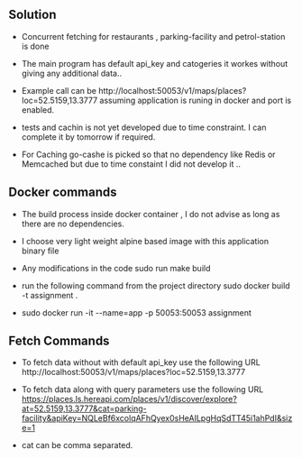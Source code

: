 ## Solution

- Concurrent fetching for restaurants , parking-facility and petrol-station is done

- The main program has default api_key and catogeries it workes without giving any additional data..

- Example call can be  http://localhost:50053/v1/maps/places?loc=52.5159,13.3777    assuming application is runing in docker and port is enabled.

- tests and cachin is not yet developed due to time constraint. I can complete it by tomorrow if required.

- For Caching go-cashe is picked so that no dependency like Redis or Memcached but due to time constaint I did not develop it .. 

## Docker commands

- The build process inside docker container , I do not advise as long as there are no dependencies.

- I choose very light weight alpine based image with this application binary file

- Any modifications in the code sudo run make build 

- run the following command from the project directory  sudo docker build -t assignment . 

- sudo docker run -it --name=app -p 50053:50053 assignment

## Fetch Commands 

- To fetch data without with default api_key use the following URL  http://localhost:50053/v1/maps/places?loc=52.5159,13.3777

- To fetch data along with query parameters use the following URL https://places.ls.hereapi.com/places/v1/discover/explore?at=52.5159,13.3777&cat=parking-facility&apiKey=NQLeBf6xcolqAFhQyex0sHeAILpgHqSdTT45i1ahPdI&size=1

- cat can be comma separated.
